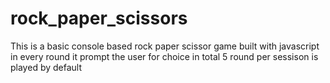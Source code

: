 # rock_paper_scissors
This is a basic console based rock paper scissor game built with javascript in every round it prompt the user for choice in total 5 round per sessison is played by default
